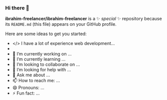 ### Hi there 👋

**ibrahim-freelancer/ibrahim-freelancer** is a ✨ _special_ ✨ repository because its `README.md` (this file) appears on your GitHub profile.

Here are some ideas to get you started:

- </> I have a lot of experience web development...
- 
- 🔭 I’m currently working on ...
- 🌱 I’m currently learning ...
- 👯 I’m looking to collaborate on ...
- 🤔 I’m looking for help with ...
- 💬 Ask me about ...
- 📫 How to reach me: ...
- 😄 Pronouns: ...
- ⚡ Fun fact: ...

